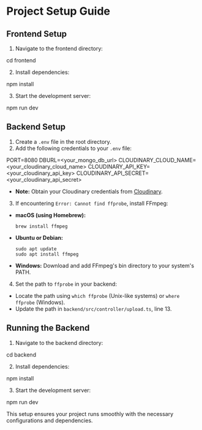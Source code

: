 # Project Setup Guide

## Frontend Setup

1. Navigate to the frontend directory:

cd frontend

2. Install dependencies:

npm install

3. Start the development server:

npm run dev

## Backend Setup

1. Create a `.env` file in the root directory.
2. Add the following credentials to your `.env` file:

PORT=8080
DBURL=<your_mongo_db_url>
CLOUDINARY_CLOUD_NAME=<your_cloudinary_cloud_name>
CLOUDINARY_API_KEY=<your_cloudinary_api_key>
CLOUDINARY_API_SECRET=<your_cloudinary_api_secret>

- **Note:** Obtain your Cloudinary credentials from [Cloudinary](https://cloudinary.com/users/register_free).

3. If encountering `Error: Cannot find ffprobe`, install FFmpeg:

- **macOS (using Homebrew):**
  ```
  brew install ffmpeg
  ```
- **Ubuntu or Debian:**
  ```
  sudo apt update
  sudo apt install ffmpeg
  ```
- **Windows:** Download and add FFmpeg's bin directory to your system's PATH.

4. Set the path to `ffprobe` in your backend:

- Locate the path using `which ffprobe` (Unix-like systems) or `where ffprobe` (Windows).
- Update the path in `backend/src/controller/upload.ts`, line 13.

## Running the Backend

1. Navigate to the backend directory:

cd backend

2. Install dependencies:

npm install

3. Start the development server:

npm run dev

This setup ensures your project runs smoothly with the necessary configurations and dependencies.
